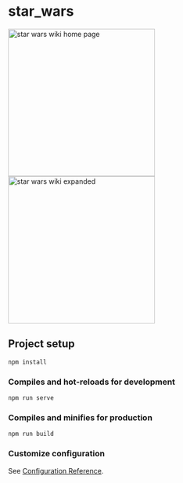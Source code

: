 # star_wars

<img style="width: 300px;" src="https://github.com/alexgyllos/files/blob/master/Star%20Wars%20Home%20Screen.png?raw=true" alt="star wars wiki home page"><img style="width: 300px;" src="https://github.com/alexgyllos/files/blob/master/Star%20Wars%20Expanded.png?raw=true" alt="star wars wiki expanded">

## Project setup
```
npm install
```

### Compiles and hot-reloads for development
```
npm run serve
```

### Compiles and minifies for production
```
npm run build
```

### Customize configuration
See [Configuration Reference](https://cli.vuejs.org/config/).
